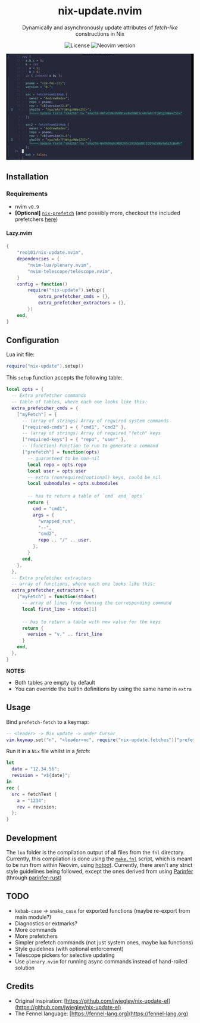 <div align="center">

# nix-update.nvim

Dynamically and asynchronously update attributes of *fetch-like* constructions in Nix

![License](https://img.shields.io/github/license/reo101/nix-update.nvim)
![Neovim version](https://img.shields.io/badge/Neovim-0.9-57A143?logo=neovim)

</div>

<!-- panvimdoc-ignore-start -->

![demo image](https://raw.githubusercontent.com/reo101/nix-update.nvim/images/images/multiple_fetches.png)

<!-- panvimdoc-ignore-end -->

## Installation

### Requirements

- nvim `v0.9`
- **[Optional]** [`nix-prefetch`](https://github.com/msteen/nix-prefetch) (and possibly more, checkout the included prefetchers [here](./fnl/nix-update/prefetchers.fnl))

#### Lazy.nvim

```lua
{
    "reo101/nix-update.nvim",
    dependencies = {
        "nvim-lua/plenary.nvim",
        "nvim-telescope/telescope.nvim",
    }
    config = function()
        require("nix-update").setup({
            extra_prefetcher_cmds = {},
            extra_prefetcher_extractors = {},
        })
    end,
}
```

## Configuration

Lua init file:
```lua
require("nix-update").setup()
```

This `setup` function accepts the following table:

```lua
local opts = {
  -- Extra prefetcher commands
  -- table of tables, where each one looks like this:
  extra_prefetcher_cmds = {
    ["myFetch"] = {
      -- (array of strings) Array of required system commands
      ["required-cmds"] = { "cmd1", "cmd2" },
      -- (array of strings) Array of required "fetch" keys
      ["required-keys"] = { "repo", "user" },
      -- (function) Function to run to generate a command
      ["prefetch"] = function(opts)
        -- guaranteed to be non-nil
        local repo = opts.repo
        local user = opts.user
        -- extra (nonrequired/optional) keys, could be nil
        local submodules = opts.submodules

        -- has to return a table of `cmd` and `opts`
        return {
          cmd = "cmd1",
          args = {
            "wrapped_run",
            "--",
            "cmd2",
            repo .. "/" .. user,
          },
        }
      end,
    },
  },
  -- Extra prefetcher extractors
  -- array of functions, where each one looks like this:
  extra_prefetcher_extractors = {
    ["myFetch"] = function(stdout)
      -- array of lines from funning the corresponding command
      local first_line = stdout[1]

      -- has to return a table with new value for the keys
      return {
        version = "v." .. first_line
      }
    end,
  },
}
```

**NOTES:**
- Both tables are empty by default
- You can override the builtin definitions by using the same name in `extra`

## Usage

Bind `prefetch-fetch` to a keymap:

```lua
-- <leader> -> Nix update -> under Cursor
vim.keymap.set("n", "<leader>nc", require("nix-update.fetches")["prefetch-fetch"])
```

Run it in a `Nix` file whilst in a *fetch*:

```nix
let
  date = "12.34.56";
  revision = "v${date}";
in
rec {
  src = fetchTest {
    a = "1234";
    rev = revision;
  };
}
```

## Development

The `lua` folder is the compilation output of all files from the `fnl` directory. Currently, this compilation is done using the [`make.fnl`](./make.fnl) script, which is meant to be run from within Neovim, using [hotpot](https://github.com/rktjmp/hotpot.nvim).
Currently, there aren't any strict style guidelines being followed, except the ones derived from using [Parinfer](https://shaunlebron.github.io/parinfer) (through [parinfer-rust](https://github.com/eraserhd/parinfer-rust))

## TODO

- `kebab-case` -> `snake_case` for exported functions (maybe re-export from main module?)
- Diagnostics or extmarks?
- More commands
- More prefetchers
- Simpler prefetch commands (not just system ones, maybe lua functions)
- Style guidelines (with optional enforcement)
- Telescope pickers for selective updating
- Use `plenary.nvim` for running async commands instead of hand-rolled solution

## Credits
- Original inspiration: [https://github.com/jwiegley/nix-update-el](https://github.com/jwiegley/nix-update-el)
- The Fennel language: [https://fennel-lang.org](https://fennel-lang.org)

<!-- vim: set shiftwidth=2: -->

